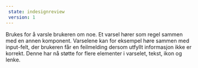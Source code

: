 ```yaml
---
 state: indesignreview
 version: 1
---
```

Brukes for å varsle brukeren om noe. Et varsel hører som regel sammen med en annen komponent. Varselene kan for eksempel høre sammen med input-felt, der brukeren får en feilmelding dersom utfyllt informasjon ikke er korrekt. Denne har nå støtte for flere elementer i varselet, tekst, ikon og lenke.

